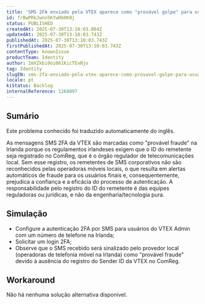 ```yaml
---
title: 'SMS 2FA enviado pela VTEX aparece como "provável golpe" para usuários na Irlanda'
id: frBwPRkJwnn5KYwHb0K0j
status: PUBLISHED
createdAt: 2025-07-30T13:10:03.084Z
updatedAt: 2025-07-30T13:10:03.743Z
publishedAt: 2025-07-30T13:10:03.743Z
firstPublishedAt: 2025-07-30T13:10:03.743Z
contentType: knownIssue
productTeam: Identity
author: 2mXZkbi0oi061KicTExNjo
tag: Identity
slugEN: sms-2fa-enviado-pela-vtex-aparece-como-provavel-golpe-para-usuarios-na-irlanda
locale: pt
kiStatus: Backlog
internalReference: 1268097
---
```


## Sumário

<div class="alert alert-info">
  <p>Este problema conhecido foi traduzido automaticamente do inglês.</p>
</div>


As mensagens SMS 2FA da VTEX são marcadas como "provável fraude" na Irlanda porque os regulamentos irlandeses exigem que o ID do remetente seja registrado no ComReg, que é o órgão regulador de telecomunicações local. Sem esse registro, os remetentes de SMS corporativos não são reconhecidos pelas operadoras móveis locais, o que resulta em alertas automáticos de fraude para os usuários finais e, consequentemente, prejudica a confiança e a eficácia do processo de autenticação. A responsabilidade pelo registro do ID do remetente é das equipes reguladoras ou jurídicas, e não da engenharia/tecnologia pura.

## Simulação



- Configure a autenticação 2FA por SMS para usuários do VTEX Admin com um número de telefone na Irlanda;
- Solicitar um login 2FA;
- Observe que o SMS recebido será sinalizado pelo provedor local (operadoras de telefonia móvel na Irlanda) como "provável fraude" devido à ausência do registro do Sender ID da VTEX no ComReg.



## Workaround


Não há nenhuma solução alternativa disponível.





